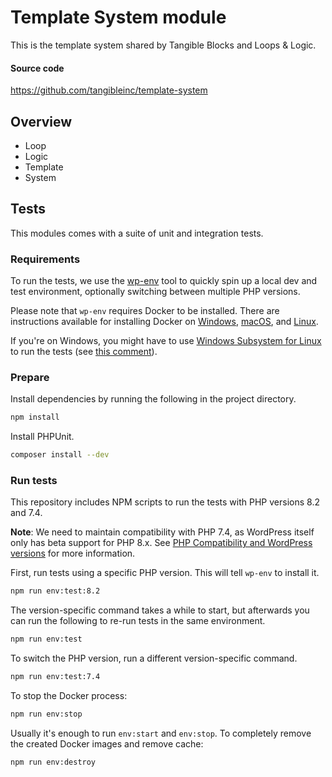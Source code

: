 # Template System module

This is the template system shared by Tangible Blocks and Loops & Logic.

#### Source code

https://github.com/tangibleinc/template-system

## Overview

- Loop
- Logic
- Template
- System

## Tests

This modules comes with a suite of unit and integration tests.

### Requirements

To run the tests, we use the [wp-env](https://developer.wordpress.org/block-editor/reference-guides/packages/packages-env/) tool to quickly spin up a local dev and test environment, optionally switching between multiple PHP versions.

Please note that `wp-env` requires Docker to be installed. There are instructions available for installing Docker on [Windows](https://docs.docker.com/desktop/install/windows-install/), [macOS](https://docs.docker.com/desktop/install/mac-install/), and [Linux](https://docs.docker.com/desktop/install/linux-install/).

If you're on Windows, you might have to use [Windows Subsystem for Linux](https://learn.microsoft.com/en-us/windows/wsl/install) to run the tests (see [this comment](https://bitbucket.org/tangibleinc/tangible-fields-module/pull-requests/30#comment-389568162)).

### Prepare

Install dependencies by running the following in the project directory. 

```sh
npm install
```

Install PHPUnit.

```sh
composer install --dev
```

### Run tests

This repository includes NPM scripts to run the tests with PHP versions 8.2 and 7.4.

**Note**: We need to maintain compatibility with PHP 7.4, as WordPress itself only has beta support for PHP 8.x. See [PHP Compatibility and WordPress versions](https://make.wordpress.org/core/handbook/references/php-compatibility-and-wordpress-versions/) for more information.

First, run tests using a specific PHP version. This will tell `wp-env` to install it.

```sh
npm run env:test:8.2
```

The version-specific command takes a while to start, but afterwards you can run the following to re-run tests in the same environment.

```sh
npm run env:test
```

To switch the PHP version, run a different version-specific command.

```sh
npm run env:test:7.4
```

To stop the Docker process:

```sh
npm run env:stop
```

Usually it's enough to run `env:start` and `env:stop`. To completely remove the created Docker images and remove cache:

```sh
npm run env:destroy
```


